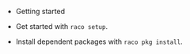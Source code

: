 * Getting started

* Get started with `raco setup`.
* Install dependent packages with `raco pkg install`.
